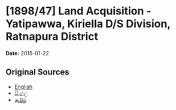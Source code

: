 # [1898/47] Land Acquisition - Yatipawwa, Kiriella D/S Division, Ratnapura District

**Date:** 2015-01-22

## Original Sources

- [English](https://documents.gov.lk/view/extra-gazettes/2015/1/1898-47_E.pdf)
- [සිංහල](https://documents.gov.lk/view/extra-gazettes/2015/1/1898-47_S.pdf)
- [தமிழ்](https://documents.gov.lk/view/extra-gazettes/2015/1/1898-47_T.pdf)
